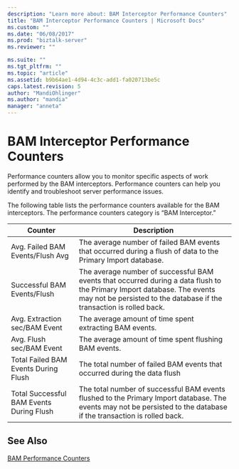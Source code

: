 ```yaml
---
description: "Learn more about: BAM Interceptor Performance Counters"
title: "BAM Interceptor Performance Counters | Microsoft Docs"
ms.custom: ""
ms.date: "06/08/2017"
ms.prod: "biztalk-server"
ms.reviewer: ""

ms.suite: ""
ms.tgt_pltfrm: ""
ms.topic: "article"
ms.assetid: b9b64ae1-4d94-4c3c-add1-fa020713be5c
caps.latest.revision: 5
author: "MandiOhlinger"
ms.author: "mandia"
manager: "anneta"
---
```

# BAM Interceptor Performance Counters
Performance counters allow you to monitor specific aspects of work performed by the BAM interceptors. Performance counters can help you identify and troubleshoot server performance issues.  
  
 The following table lists the performance counters available for the BAM interceptors. The performance counters category is “BAM Interceptor.”  
  
|Counter|Description|  
|-------------|-----------------|  
|Avg. Failed BAM Events/Flush Avg|The average number of failed BAM events that occurred during a flush of data to the Primary Import database.|  
|Successful BAM Events/Flush|The average number of successful BAM events that occurred during a data flush to the Primary Import database. The events may not be persisted to the database if the transaction is rolled back.|  
|Avg. Extraction sec/BAM Event|The average amount of time spent extracting BAM events.|  
|Avg. Flush sec/BAM Event|The average amount of time spent flushing BAM events.|  
|Total Failed BAM Events During Flush|The total number of failed BAM events that occurred during the data flush|  
|Total Successful BAM Events During Flush|The total number of successful BAM events flushed to the Primary Import database. The events may not be persisted to the database if the transaction is rolled back.|  
  
## See Also  
 [BAM Performance Counters](../core/bam-performance-counters.md)
